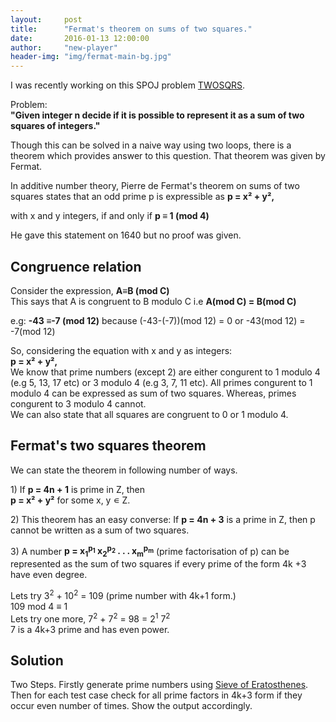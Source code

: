 ```yaml
---
layout:     post
title:      "Fermat's theorem on sums of two squares."
date:       2016-01-13 12:00:00
author:     "new-player"
header-img: "img/fermat-main-bg.jpg"
---
```


<p>I was recently working on this SPOJ problem <a href="http://www.spoj.com/problems/TWOSQRS/" target="_blank">TWOSQRS</a>.</p>

<p>Problem: <br><strong>"Given integer n decide if it is possible to represent it as a sum of two squares of integers."</strong></p>

<p>Though this can be solved in a naive way using two loops, there is a theorem which provides answer to this question.
That theorem was given by Fermat.
</p>

<p>In additive number theory, Pierre de Fermat's theorem on sums of two squares states that an odd prime p is expressible as
<strong>p = x&#178; + y&#178;,</strong>

with x and y integers, if and only if
<strong>p &#8801; 1 (mod 4)</strong>

</p>
<p>He gave this statement on 1640 but no proof was given.</p>

<!-- <p>For those who have seen the Earth from space, and for the hundreds and perhaps thousands more who will, the experience most certainly changes your perspective. The things that we share in our world are far more valuable than those which divide us.</p> -->

<h2 class="section-heading">Congruence relation</h2>

<p>Consider the expression, <strong>A≡B (mod C)</strong>
<br>This says that A is congruent to B modulo C i.e <strong>A(mod C) = B(mod C)</strong></p>

<p>e.g: 
<strong>-43 ≡-7 (mod 12)</strong> because (-43-(-7))(mod 12) = 0 or -43(mod 12) = -7(mod 12)
</p>

<p>So, considering the equation with x and y as integers: <br>
<strong>p = x&#178; + y&#178;,</strong>
<br>
We know that prime numbers (except 2) are either congurent to 1 modulo 4 (e.g 5, 13, 17 etc) or 3 modulo 4 (e.g 3, 7, 11 etc).
All primes congurent to 1 modulo 4 can be expressed as sum of two squares. Whereas, primes congurent to 3 modulo 4 cannot.
<br>
We can also state that all squares are congruent to 0 or 1 modulo 4.
</p>


<!-- <blockquote>The dreams of yesterday are the hopes of today and the reality of tomorrow. Science has not yet mastered prophecy. We predict too much for the next year and yet far too little for the next ten.</blockquote> -->


<h2 class="section-heading">Fermat's two squares theorem</h2>

<p>We can state the theorem in following number of ways.</p>
<p>1) If <strong>p = 4n + 1</strong> is prime in Z, then
<br>
<strong>p = x&#178; + y&#178;</strong> for some x, y &#8714; Z.</p>

<p>2) This theorem has an easy converse:
If <strong>p = 4n + 3</strong> is a prime in Z, then p cannot be written as a sum of two squares. 

<p>3) A number <strong>p = x<sub>1</sub><sup>p<sub>1</sub></sup> x<sub>2</sub><sup>p<sub>2</sub></sup> . . . x<sub>m</sub><sup>p<sub>m</sub></sup></strong> (prime factorisation of p) can be represented as the sum of two squares if every prime of the form 4k +3 have even degree.
</p>
<p>
Lets try 3<sup>2</sup> + 10<sup>2</sup> = 109 (prime number with 4k+1 form.)
<br>109 mod 4 ≡ 1
<br>
Lets try one more, 7<sup>2</sup> + 7<sup>2</sup> = 98 = 2<sup>1</sup> 7<sup>2</sup>
<br>7 is a 4k+3 prime and has even power.
</p>

<h2 class="section-heading">Solution</h2>

<!-- <a href="#">
    <img src="{{ site.baseurl }}/img/post-sample-image.jpg" alt="Post Sample Image">
</a>
<span class="caption text-muted">To go places and do things that have never been done before – that’s what living is all about.</span>
 -->
<p>Two Steps. Firstly generate prime numbers using <a href="Sieve of Eratosthenes" target="_blank">Sieve of Eratosthenes</a>.
<br>Then for each test case check for all prime factors in 4k+3 form if they occur even number of times. Show the output accordingly.
</p>
